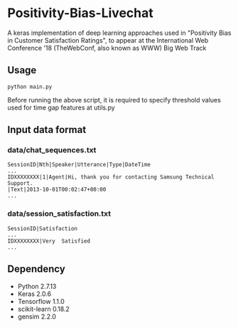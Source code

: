 # Positivity-Bias-Livechat
A keras implementation of deep learning approaches used in "Positivity Bias in Customer Satisfaction Ratings", to appear at the International Web Conference '18 (TheWebConf, also known as WWW) Big Web Track

## Usage

```
python main.py
```

Before running the above script, it is required to specify threshold values used for time gap features at utils.py


## Input data format

### data/chat_sequences.txt
```
SessionID|Nth|Speaker|Utterance|Type|DateTime
...
IDXXXXXXXX|1|Agent|Hi, thank you for contacting Samsung Technical Support.
|Text|2013-10-01T00:02:47+00:00
...
```

### data/session_satisfaction.txt
```
SessionID|Satisfaction
...
IDXXXXXXXX|Very  Satisfied
...
```

## Dependency

* Python 2.7.13
* Keras 2.0.6
* Tensorflow 1.1.0
* scikit-learn 0.18.2
* gensim 2.2.0

